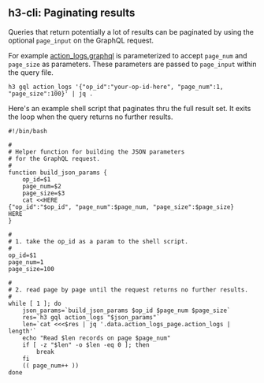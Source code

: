 

## h3-cli: Paginating results

Queries that return potentially a lot of results can be paginated
by using the optional `page_input` on the GraphQL request.  

For example [action_logs.graphql](queries/action_logs.graphql) is parameterized
to accept `page_num` and `page_size` as parameters.  These parameters are passed
to `page_input` within the query file.

```shell
h3 gql action_logs '{"op_id":"your-op-id-here", "page_num":1, "page_size":100}' | jq .
```

Here's an example shell script that paginates thru the full result set.
It exits the loop when the query returns no further results.

```shell
#!/bin/bash

#
# Helper function for building the JSON parameters 
# for the GraphQL request.
#
function build_json_params {
    op_id=$1
    page_num=$2
    page_size=$3
    cat <<HERE
{"op_id":"$op_id", "page_num":$page_num, "page_size":$page_size}
HERE
}

#
# 1. take the op_id as a param to the shell script. 
#
op_id=$1
page_num=1
page_size=100

#
# 2. read page by page until the request returns no further results.
# 
while [ 1 ]; do
    json_params=`build_json_params $op_id $page_num $page_size`
    res=`h3 gql action_logs "$json_params"`
    len=`cat <<<$res | jq '.data.action_logs_page.action_logs | length'`
    echo "Read $len records on page $page_num"
    if [ -z "$len" -o $len -eq 0 ]; then
        break
    fi
    (( page_num++ ))
done
```


